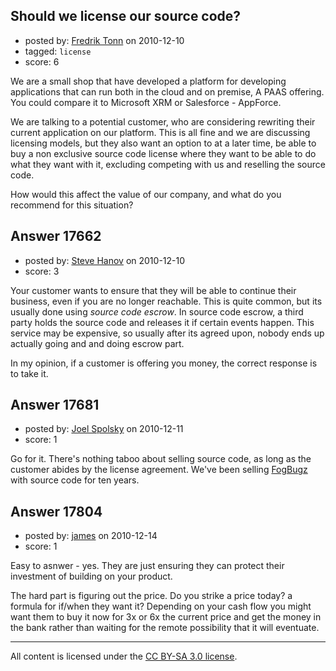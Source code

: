 ## Should we license our source code?

- posted by: [Fredrik Tonn](https://stackexchange.com/users/-1/5905-fredrik-tonn) on 2010-12-10
- tagged: `license`
- score: 6

We are a small shop that have developed a platform for developing applications that can run both in the cloud and on premise, A PAAS offering. You could compare it to Microsoft XRM or Salesforce - AppForce.  

We are talking to a potential customer, who are considering rewriting their current application on our platform. This is all fine and we are discussing licensing models, but they also want an option to at a later time, be able to buy a non exclusive source code license where they want to be able to do what they want with it, excluding competing with us and reselling the source code.   

How would this affect the value of our company, and what do you recommend for this situation?


## Answer 17662

- posted by: [Steve Hanov](https://stackexchange.com/users/-1/1958-steve-hanov) on 2010-12-10
- score: 3

Your customer wants to ensure that they will be able to continue their business, even if you are no longer reachable. This is quite common, but its usually done using *source code escrow*. In source code escrow, a third party holds the source code and releases it if certain events happen. This service may be expensive, so usually after its agreed upon, nobody ends up actually going and and doing escrow part.

In my opinion, if a customer is offering you money, the correct response is to take it. 


## Answer 17681

- posted by: [Joel Spolsky](https://stackexchange.com/users/-1/4335-joel-spolsky) on 2010-12-11
- score: 1

Go for it. There's nothing taboo about selling source code, as long as the customer abides by the license agreement. We've been selling [FogBugz](http://www.fogcreek.com/FogBugz/) with source code for ten years.


## Answer 17804

- posted by: [james](https://stackexchange.com/users/-1/5800-james) on 2010-12-14
- score: 1

Easy to asnwer - yes. They are just ensuring they can protect their investment of building on your product. 

The hard part is figuring out the price. Do you strike a price today? a formula for if/when they want it? Depending on your cash flow you might want them to buy it now for 3x or 6x the current price and get the money in the bank rather than waiting for the remote possibility that it will eventuate.



---

All content is licensed under the [CC BY-SA 3.0 license](https://creativecommons.org/licenses/by-sa/3.0/).
